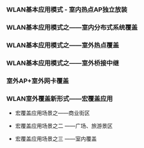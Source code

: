 ### WLAN基本应用模式 - 室内热点AP独立放装

### WLAN基本应用模式之——室内分布式系统覆盖

### WLAN基本应用模式之——室外热点覆盖

### WLAN基本应用模式之——室外桥接中继

### 室外AP+室外网卡覆盖

### WLAN室外覆盖新形式——宏覆盖应用

* 宏覆盖应用场景之——商业街区

* 宏覆盖应用场景之二 ——广场、旅游景区

* 宏覆盖应用场景之三 ——室内覆盖

  ​









